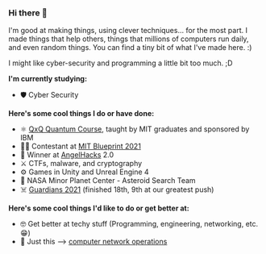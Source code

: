 ### Hi there 👋

<!--
**blueshark42/blueshark42** is a ✨ _special_ ✨ repository because its `README.md` (this file) appears on your GitHub profile.

Here are some ideas to get you started:

- 🔭 I’m currently working on ...
- 🌱 I’m currently learning ...
- 👯 I’m looking to collaborate on ...
- 🤔 I’m looking for help with ...
- 💬 Ask me about ...
- 📫 How to reach me: ...
- 😄 Pronouns: ...
- ⚡ Fun fact: ...
-->

I'm good at making things, using clever techniques... for the most part. I made things that help others, things that millions of computers run daily, and even random things. You can find a tiny bit of what I've made here. :)

I might like cyber-security and programming a little bit too much. ;D

**I'm currently studying:**
- 🛡️ Cyber Security

**Here's some cool things I do or have done:**
- ⚛️ [QxQ Quantum Course](https://www.qubitbyqubit.org/), taught by MIT graduates and sponsored by IBM
- 👨‍💻 Contestant at [MIT Blueprint 2021](https://blueprint.hackmit.org/)
- 👼 Winner at [AngelHacks](https://www.angelhacks.org/) 2.0
- ⚔️ CTFs, malware, and cryptography
- ⚙️ Games in Unity and Unreal Engine 4
- 🌌 NASA Minor Planet Center - Asteroid Search Team
- ☠️ [Guardians 2021](https://www.guardians.sk/) (finished 18th, 9th at our greatest push)

**Here's some cool things I'd like to do or get better at:**
- 🤓 Get better at techy stuff (Programming, engineering, networking, etc. 😁)
- 💌 Just this --> [computer network operations](https://en.wikipedia.org/wiki/Computer_network_operations)
